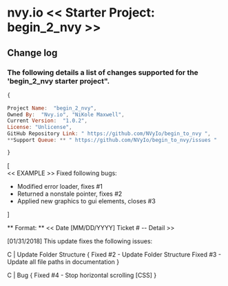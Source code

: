 # nvy.io << Starter Project: begin_2_nvy >>

## Change log

### The following details a list of changes supported for the 'begin_2_nvy starter project".

```javascript
{
    
Project Name:  "begin_2_nvy",
Owned By:  "Nvy.io", "NiKole Maxwell",
Current Version:  "1.0.2",
License: "Unlicense",
GitHub Repository Link: " https://github.com/NVyIo/begin_to_nvy ",
**Support Queue: ** " https://github.com/NVyIo/begin_to_nvy/issues "

}
```

[      
 << EXAMPLE >>
Fixed following bugs:
* Modified error loader, fixes #1
* Returned a nonstale pointer, fixes #2
* Applied new graphics to gui elements, closes #3

]


** Format: **
<<  Date [MM/DD/YYYY]         Ticket #  --  Detail  >>

[01/31/2018] This update fixes the following issues: 

C | Update Folder Structure  {
Fixed #2 - Update Folder Structure
Fixed #3 - Update all file paths in documentation
}

C | Bug  {
    Fixed #4 - Stop horizontal scrolling [CSS]
}






